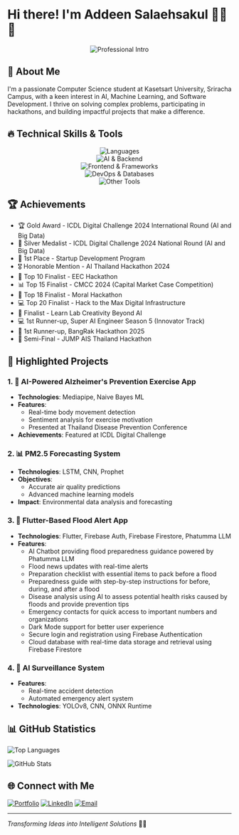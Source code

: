 # Hi there! I'm Addeen Salaehsakul 👨‍💻🤖

<div align="center">
  <img src="https://readme-typing-svg.herokuapp.com?font=Fira+Code&weight=600&size=22&duration=3500&pause=500&color=00A2FF&center=true&width=700&lines=Computer+Science+Student+%7C+Kasetsart+University;AI+%26+Machine+Learning+Engineer+%7C+Full+Stack+Developer;Transforming+Ideas+into+Intelligent+Solutions" alt="Professional Intro" />
</div>

## 🚀 About Me
I'm a passionate Computer Science student at Kasetsart University, Sriracha Campus, with a keen interest in AI, Machine Learning, and Software Development. I thrive on solving complex problems, participating in hackathons, and building impactful projects that make a difference.
## 🔥 Technical Skills & Tools

<div align="center">
  <img src="https://skillicons.dev/icons?i=python,c,cpp,java,dart,javascript,typescript,bash,r" alt="Languages" /><br>
  <img src="https://skillicons.dev/icons?i=tensorflow,scikitlearn,opencv,flask,express" alt="AI & Backend" /><br>
  <img src="https://skillicons.dev/icons?i=vue,react,flutter,nodejs" alt="Frontend & Frameworks" /><br>
  <img src="https://skillicons.dev/icons?i=docker,git,postgres,mysql,mongodb" alt="DevOps & Databases" /><br>
  <img src="https://skillicons.dev/icons?i=html,css,linux" alt="Other Tools" />
</div>



## 🏆 Achievements
- 🏆 Gold Award - ICDL Digital Challenge 2024 International Round (AI and Big Data)
- 🥈 Silver Medalist - ICDL Digital Challenge 2024 National Round (AI and Big Data)
- 🚀 1st Place - Startup Development Program
- 🎖️ Honorable Mention - AI Thailand Hackathon 2024
- 🚀 Top 10 Finalist - EEC Hackathon
- 📊 Top 15 Finalist - CMCC 2024 (Capital Market Case Competition)
- 🌟 Top 18 Finalist - Moral Hackathon
- 💻 Top 20 Finalist - Hack to the Max Digital Infrastructure
- 🚀 Finalist - Learn Lab Creativity Beyond AI
- 💻 1st Runner-up, Super AI Engineer Season 5 (Innovator Track)
- 🥈 1st Runner-up, BangRak Hackathon 2025
- 🌟 Semi-Final - JUMP AIS Thailand Hackathon

## 🚀 Highlighted Projects

### 1. 🧠 AI-Powered Alzheimer's Prevention Exercise App
- **Technologies**: Mediapipe, Naive Bayes ML
- **Features**:
  - Real-time body movement detection
  - Sentiment analysis for exercise motivation
  - Presented at Thailand Disease Prevention Conference
- **Achievements**: Featured at ICDL Digital Challenge

### 2. 📊 PM2.5 Forecasting System
- **Technologies**: LSTM, CNN, Prophet
- **Objectives**: 
  - Accurate air quality predictions
  - Advanced machine learning models
- **Impact**: Environmental data analysis and forecasting
  
### 3. 🌊 Flutter-Based Flood Alert App  
- **Technologies**: Flutter, Firebase Auth, Firebase Firestore, Phatumma LLM  
- **Features**:  
  - AI Chatbot providing flood preparedness guidance powered by Phatumma LLM  
  - Flood news updates with real-time alerts  
  - Preparation checklist with essential items to pack before a flood  
  - Preparedness guide with step-by-step instructions for before, during, and after a flood  
  - Disease analysis using AI to assess potential health risks caused by floods and provide prevention tips  
  - Emergency contacts for quick access to important numbers and organizations  
  - Dark Mode support for better user experience  
  - Secure login and registration using Firebase Authentication  
  - Cloud database with real-time data storage and retrieval using Firebase Firestore

### 4. 🤖 AI Surveillance System
- **Features**:
  - Real-time accident detection
  - Automated emergency alert system
- **Technologies**: YOLOv8, CNN, ONNX Runtime


## 📊 GitHub Statistics

<p>
    <img src="https://github-readme-stats.vercel.app/api/top-langs/?username=itzdeenzxx&theme=bear&hide_border=false&include_all_commits=true&count_private=false&layout=compact" alt="Top Languages" />
</p>
<p>
    <img src="https://github-readme-stats.vercel.app/api?username=itzdeenzxx&theme=bear&show_icons=true&hide_border=false&include_all_commits=true&count_private=false" alt="GitHub Stats" />
</p>


## 🌐 Connect with Me
[![Portfolio](https://img.shields.io/badge/Portfolio-Visit%20Now-blue?style=for-the-badge&logo=web)](https://portfolio-addeen.netlify.app/)
[![LinkedIn](https://img.shields.io/badge/LinkedIn-Connect-blue?style=for-the-badge&logo=linkedin)](linkedin.com/in/addeen-salaehsakul-733017358)
[![Email](https://img.shields.io/badge/Email-Contact%20Me-red?style=for-the-badge&logo=gmail)](mailto:addeen.sk@gmail.com)

---
*Transforming Ideas into Intelligent Solutions* 🚀✨
